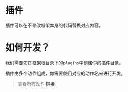 # 插件

插件可以在不修改框架本身的代码替换对应内容。

# 如何开发？

我们需要先在框架根目录下的`plugins`中创建你的插件目录。

插件由多个动作组成，你需要使用对应的动作名来进行开发。

> 查看所有动作 [链接](./action)